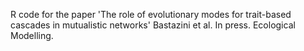
R code for the paper 'The role of evolutionary modes for trait-based cascades in mutualistic networks'
Bastazini et al. In press. Ecological Modelling.

